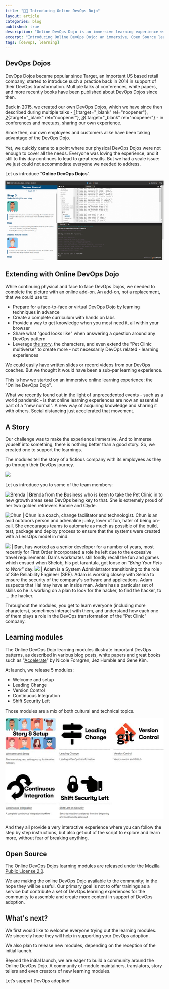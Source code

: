 ```yaml
---
title: "🐱‍👤 Introducing Online DevOps Dojo"
layout: article
categories: blog
published: true
description: "Online DevOps Dojo is an immersive learning experience with a fictious team and a set of hands on labs running in the browser."
excerpt: "Introducing Online DevOps Dojo: an immersive, Open Source learning experience with a fictious team and a set of hands on labs running in the browser."
tags: [devops, learning]
---
```


## DevOps Dojos

DevOps Dojos became popular since Target, an important US based retail company, started to introduce such a practice back in 2014 in support of their DevOps transformation.
Multiple talks at conferences, white papers, and more recently books have been published about DevOps Dojos since then.

Back in 2015, we created our own DevOps Dojos, which we have since then described during multiple talks - [1](https://www.youtube.com/watch?v=nhokY2UpBqI){:target="_blank" rel="noopener"}, [2](https://www.youtube.com/watch?v=75aZRf0_wSo){:target="_blank" rel="noopener"}, [3](https://www.youtube.com/watch?v=5ejcK1sTv6k){:target="_blank" rel="noopener"} - in conferences and meetups, sharing our own experience.


Since then, our own employees and customers alike have been taking advantage of the DevOps Dojo.

Yet, we quickly came to a point where our physical DevOps Dojos were not enough to cover all the needs. Everyone was loving the
experience, and it still to this day continues to lead to great results. But we had a scale issue: we just could not accommodate everyone we needed to address.

Let us introduce "**Online DevOps Dojos**".

![Animated preview of a module](/images/devops-dojo-module.gif)

## Extending with Online DevOps Dojo

While continuing physical and face to face DevOps Dojos, we needed to complete the picture with an online add-on. An add-on, not a replacement, that we could use to:

* Prepare for a face-to-face or virtual DevOps Dojo by learning techniques in advance
* Create a complete curriculum with hands on labs
* Provide a way to get knowledge when you most need it, all within your browser
* Share what "good looks like" when answering a question around any DevOps pattern
* Leverage [the story](#a-story), the characters, and even extend the "Pet Clinic multiverse" to create more - not necessarily DevOps related - learning experiences

We could easily have written slides or record videos from our DevOps coaches. But we thought it would have been a sub-par learning experience.

This is how we started on an immersive online learning experience: the "Online DevOps Dojo".

What we recently found out in the light of unprecedented events - such as a world pandemic - is that online learning experiences are now an essential part of a "new normal". A new way of acquiring knowledge and sharing it with others. Social distancing just accelerated that movement.

## A Story

Our challenge was to make the experience immersive. And to immerse youself into something, there is nothing better than a good story. So, we created one to support the learnings.

The modules tell the story of a fictious company with its employees as they go through their DevOps journey.

![](/images/onceuponatime.jpg)

Let us introduce you to some of the team members:

![Brenda](/images/brenda.png) | **B**renda from the **B**usiness who is keen to take the Pet Clinic in to new growth areas sees DevOps being key to that. She is extremely proud of her two golden retrievers Bonnie and Clyde.

![Chun](/images/chun.png) | **C**hun is a **c**oach, change facilitator and technologist. Chun is an avid outdoors person and adrenaline junky, lover of fun, hater of being on-call. She encourages teams to automate as much as possible of the build, test, package and deploy process to ensure that the systems were created with a LessOps model in mind.

<img src="/images/dan.png" width="400"/> | **D**an, has worked as a senior developer for a number of years, most recently for First Order Incorporated a role he left due to the excessive travel requirements. Dan's workmates still fondly recall the fun and games which ensued when Shelob, his pet tarantula, got loose on *"Bring Your Pets to Work"* day.
<img src="/images/adam.png" width="400"/> | **A**dam is a System **A**dministrator transitioning to the role of Site Reliability Engineer (SRE). Adam is working closely with Selma to ensure the security of the company's software and applications. Adam suspects that Hal may have an inside man. Adam has a particular set of skills so he is working on a plan to look for the hacker, to find the hacker, to ... the hacker.

Throughout the modules, you get to learn everyone (including more characters), sometimes interact with them, and understand how each one of them plays a role in the DevOps transformation of the "Pet Clinic" company.

## Learning modules

The Online DevOps Dojo learning modules illustrate important DevOps patterns, as described in various blog posts, white papers and great books such as "[Accelerate](https://itrevolution.com/book/accelerate/)" by Nicole Forsgren, Jez Humble and Gene Kim.


At launch, we release 5 modules:

* Welcome and setup
* Leading Change
* Version Control
* Continuous Integration
* Shift Security Left

Those modules are a mix of both cultural and technical topics.

![Modules](/images/modules.jpg)

And they all provide a very interactive experience where you can follow the step by step instructions, but also get out of the script to explore and learn more, without fear of breaking anything.

## Open Source

The Online DevOps Dojos learning modules are released under the [Mozilla Public License 2.0](https://github.com/dxc-technology/online-devops-dojo/blob/master/LICENSE).

We are making the online DevOps Dojo available to the community; in the hope they will be useful. Our primary goal is not to offer trainings as a service but contribute a set of DevOps learning experiences for the community to assemble and create more content in support of DevOps adoption.

## What's next?

We first would like to welcome everyone trying out the learning modules. We sincerely hope they will help in supporting your DevOps adoption.

We also plan to release new modules, depending on the reception of the initial launch.

Beyond the initial launch, we are eager to build a community around the Online DevOps Dojo. A community of module maintainers, translators, story tellers and even creators of new learning modules.

Let’s support DevOps adoption!

